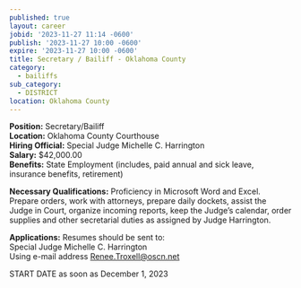 ```yaml
---
published: true
layout: career
jobid: '2023-11-27 11:14 -0600'
publish: '2023-11-27 10:00 -0600'
expire: '2023-11-27 10:00 -0600'
title: Secretary / Bailiff - Oklahoma County
category:
  - bailiffs
sub_category:
  - DISTRICT
location: Oklahoma County
---
```

**Position:** Secretary/Bailiff  
**Location:** Oklahoma County Courthouse  
**Hiring Official:** Special Judge Michelle C. Harrington  
**Salary:** $42,000.00  
**Benefits:** State Employment (includes, paid annual and sick leave, insurance benefits, retirement)

**Necessary Qualifications:** Proficiency in Microsoft Word and Excel.  Prepare orders, work with attorneys, prepare daily dockets, assist the Judge in Court, organize incoming reports, keep the Judge’s calendar, order supplies and other secretarial duties as assigned by Judge Harrington.			

**Applications:** Resumes should be sent to:   
Special Judge Michelle C. Harrington  
Using e-mail address [Renee.Troxell@oscn.net](mailto:Renee.Troxell@oscn.net)

START DATE as soon as December 1, 2023

